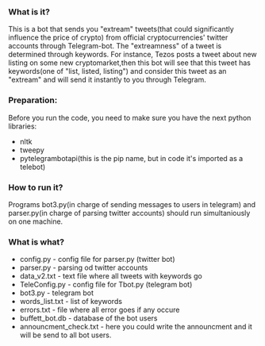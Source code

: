 ### What is it?

This is a bot that sends you  "extream" tweets(that could significantly influence the price of crypto) from official cryptocurrencies' twitter accounts through Telegram-bot. The "extreamness" of a tweet is determined through keywords.
For instance, Tezos posts a tweet about new listing on some new cryptomarket,then this bot will see that this tweet has keywords(one of "list, listed, listing") and consider this tweet as an "extream" and will send it instantly to you through Telegram. 

### Preparation:

Before you run the code, you need to make sure you have the next python libraries:
* nltk
* tweepy
* pytelegrambotapi(this is the pip name, but in code it's imported as a telebot)

### How to run it?

Programs bot3.py(in charge of sending messages to users in telegram) and parser.py(in charge of parsing twitter accounts) should run simultaniously on one machine.

### What is what?

* config.py - config file for parser.py (twitter bot)
* parser.py - parsing od twitter accounts
* data_v2.txt - text file where all tweets with keywords go
* TeleConfig.py - config file for Tbot.py (telegram bot)
* bot3.py - telegram bot
* words_list.txt - list of keywords
* errors.txt - file where all error goes if any occure
* buffett_bot.db - database of the bot users 
* announcment_check.txt - here you could write the announcment and it will be send to all bot users.
